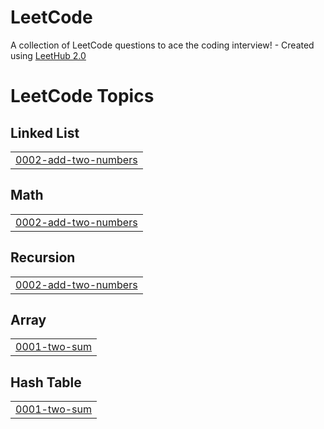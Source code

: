 # LeetCode
A collection of LeetCode questions to ace the coding interview! - Created using [LeetHub 2.0](https://github.com/maitreya2954/LeetHub-2.0-Firefox)

<!---LeetCode Topics Start-->
# LeetCode Topics
## Linked List
|  |
| ------- |
| [0002-add-two-numbers](https://github.com/evolentDelight/LeetCode/tree/master/0002-add-two-numbers) |
## Math
|  |
| ------- |
| [0002-add-two-numbers](https://github.com/evolentDelight/LeetCode/tree/master/0002-add-two-numbers) |
## Recursion
|  |
| ------- |
| [0002-add-two-numbers](https://github.com/evolentDelight/LeetCode/tree/master/0002-add-two-numbers) |
## Array
|  |
| ------- |
| [0001-two-sum](https://github.com/evolentDelight/LeetCode/tree/master/0001-two-sum) |
## Hash Table
|  |
| ------- |
| [0001-two-sum](https://github.com/evolentDelight/LeetCode/tree/master/0001-two-sum) |
<!---LeetCode Topics End-->